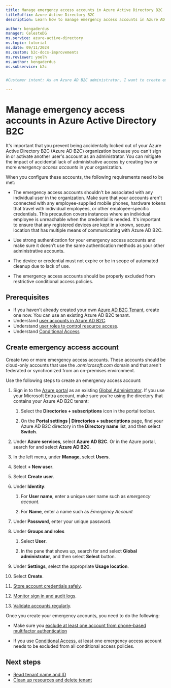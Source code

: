 ```yaml
---
title: Manage emergency access accounts in Azure Active Directory B2C
titleSuffix: Azure Active Directory B2C
description: Learn how to manage emergency access accounts in Azure AD B2C tenants 

author: kengaderdus
manager: CelesteDG
ms.service: azure-active-directory
ms.topic: tutorial
ms.date: 09/11/2024
ms.custom: b2c-docs-improvements
ms.reviewer: yoelh
ms.author: kengaderdus
ms.subservice: b2c


#Customer intent: As an Azure AD B2C administrator, I want to create emergency access accounts with strong authentication and exclude them from conditional access policies, so that I can prevent accidental lockouts and ensure administrative access to the organization in case of emergencies.

---
```


# Manage emergency access accounts in Azure Active Directory B2C

It's important that you prevent being accidentally locked out of your Azure Active Directory B2C (Azure AD B2C) organization because you can't sign in or activate another user's account as an administrator. You can mitigate the impact of accidental lack of administrative access by creating two or more *emergency access accounts* in your organization.

When you configure these accounts, the following requirements need to be met:

- The emergency access accounts shouldn't be associated with any individual user in the organization. Make sure that your accounts aren't connected with any employee-supplied mobile phones, hardware tokens that travel with individual employees, or other employee-specific credentials. This precaution covers instances where an individual employee is unreachable when the credential is needed. It's important to ensure that any registered devices are kept in a known, secure location that has multiple means of communicating with Azure AD B2C. 

- Use strong authentication for your emergency access accounts and make sure it doesn’t use the same authentication methods as your other administrative accounts.

- The device or credential must not expire or be in scope of automated cleanup due to lack of use.

- The emergency access accounts should be properly excluded from restrictive conditional access policies.

## Prerequisites 

- If you haven't already created your own [Azure AD B2C Tenant](tutorial-create-tenant.md), create one now. You can use an existing Azure AD B2C tenant.
- Understand [user accounts in Azure AD B2C](user-overview.md).
- Understand [user roles to control resource access](roles-resource-access-control.md).
- Understand [Conditional Access](conditional-access-user-flow.md)

## Create emergency access account

Create two or more emergency access accounts. These accounts should be cloud-only accounts that use the *.onmicrosoft.com* domain and that aren't federated or synchronized from an on-premises environment.

Use the following steps to create an emergency access account:

1. Sign in to the [Azure portal](https://portal.azure.com) as an existing [Global Administrator](/entra/identity/role-based-access-control/permissions-reference#global-administrator). If you use your Microsoft Entra account, make sure you're using the directory that contains your Azure AD B2C tenant:

    1. Select the **Directories + subscriptions** icon in the portal toolbar.
    
    1. On the **Portal settings | Directories + subscriptions** page, find your Azure AD B2C directory in the **Directory name** list, and then select **Switch**.
    
1. Under **Azure services**, select **Azure AD B2C**. Or in the Azure portal, search for and select **Azure AD B2C**.

1. In the left menu, under **Manage**, select **Users**. 

1. Select **+ New user**.

1. Select **Create user**.

1. Under **Identity**:

    1. For **User name**, enter a unique user name such as *emergency account*. 
    
    1. For **Name**, enter a name such as *Emergency Account*
    
1. Under **Password**, enter your unique password. 
    
1. Under **Groups and roles** 
 
    1. Select **User**.

    1. In the pane that shows up, search for and select **Global administrator**, and then select **Select** button. 

1. Under **Settings**, select the appropriate **Usage location**.

1. Select **Create**.

1. [Store account credentials safely](../active-directory/roles/security-emergency-access.md#store-account-credentials-safely).

1. [Monitor sign in and audit logs](../active-directory/roles/security-emergency-access.md#monitor-sign-in-and-audit-logs).

1. [Validate accounts regularly](../active-directory/roles/security-emergency-access.md#validate-accounts-regularly).

Once you create your emergency accounts, you need to do the following: 

- Make sure you [exclude at least one account from phone-based multifactor authentication](../active-directory/roles/security-emergency-access.md#exclude-at-least-one-account-from-phone-based-multi-factor-authentication)

- If you use [Conditional Access](conditional-access-user-flow.md), at least one emergency access account needs to be excluded from all conditional access policies.

## Next steps 

- [Read tenant name and ID](tenant-management-read-tenant-name.md)
- [Clean up resources and delete tenant](tutorial-delete-tenant.md)
